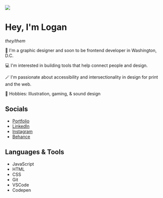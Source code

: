 <img src="https://res.cloudinary.com/gdes-220/image/upload/v1671576792/Portfolio_Images/Behance_Banner3-01_qfqrly.jpg">
<h1>Hey, I'm Logan</h1>
<p><em>they/them</em></p>
<p> 👋  I'm a graphic designer and soon to be frontend developer in Washington, D.C.</p>
<p> 💻  I'm interested in building tools that help connect people and design. </p>
<p> 🪄 I'm passionate about accessibility and intersectionality in design for print and the web.</p>
<p> 💞️ Hobbies: Illustration, gaming, & sound design</p> 
<h2>Socials</h2>
<ul>
<li><a href="https://logandulski.myportfolio.com/" target="_blank">Portfolio</a></li>
<li><a href= "https://www.linkedin.com/in/logan-dulski-a34032164/" target= "_blank">LinkedIn</a></li>
<li><a href= "https://www.instagram.com/loganstjohn.png/" target= "_blank">Instagram</a></li>
<li><a href= "https://www.behance.net/logandulski" target= "_blank">Behance</a></li>
</ul>
<h2>Languages & Tools</h2>
<ul>
<li>JavaScript</li>
<li>HTML</li>
<li>CSS</li>
<li>Git</li>
<li>VSCode</li>
<li>Codepen</li>
</ul>
